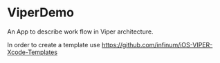 # ViperDemo

An App to describe work flow in Viper architecture.


In order to create a template use https://github.com/infinum/iOS-VIPER-Xcode-Templates
